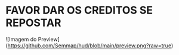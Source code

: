 # FAVOR DAR OS CREDITOS SE REPOSTAR

![Imagem do Preview]
(https://github.com/Semmap/hud/blob/main/preview.png?raw=true)